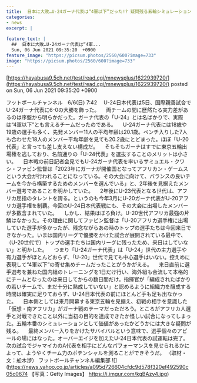 ```yaml
---
title:  日本に大敗…U-24ガーナ代表は“4軍以下”だった!? 疑問残る五輪シミュレーションとしての価値  
categories:
- news
excerpt: |
  
feature_text: |
  ##  日本に大敗…U-24ガーナ代表は“4軍...
  Sun, 06 Jun 2021 09:35:20  +0900
feature_image: "https://picsum.photos/2560/600?image=733"
image: "https://picsum.photos/2560/600?image=733"
---
```


[https://hayabusa9.5ch.net/test/read.cgi/mnewsplus/1622939720/](https://hayabusa9.5ch.net/test/read.cgi/mnewsplus/1622939720/)
posted on Sun, 06 Jun 2021 09:35:20  +0900

<!--more-->

フットボールチャンネル　6/6(日) 7:42 　U-24日本代表は5日、国際親善試合でU-24ガーナ代表に6-0の大勝を飾った。 　両チームの間に歴然たる実力差があるのは序盤から明らかだった。ガーナ代表の「U-24」とは名ばかりで、実際は“4軍以下”とも言えるチームだったのである。 　U-24ガーナ代表には18歳や19歳の選手も多く、先発メンバー11人の平均年齢は20.1歳。ベンチ入りした7人も合わせた18人のメンバー平均年齢を見ても20.2歳にとどまった。ほぼ「U-20代表」と言っても差し支えない構成だ。 　そもそもガーナはすでに東京五輪出場権を逃しており、名前通りの「U-24代表」を選抜することのメリットは小さい。 　日本戦の前日記者会見でもU-24ガーナ代表を率いるサミュエル・クワシ・ファビン監督は「2023年にガーナが開催国となってアフリカン・ゲームスという大会が行われることになっている。その大会に向けて、バランスの良いチームを今から構築するためのメンバーを選んでいる」と、2年後を見据えたメンバー選考であることを明かしていた。 　2年後にU-23代表となる世代は、アフリカ屈指のタレントを誇る。というのも今年3月にU-20ガーナ代表がU-20アフリカ選手権を制覇。今回のU-24日本代表戦にも、その大会に出場したメンバーが多数含まれていた。 　しかし、結果はぼろ負け。U-20世代アフリカ最強の片鱗はなかった。その理由に関してファビン監督は「U-20アフリカ選手権に出場していた選手が多かったが、残念ながらあの時のトップの選手たちは今回来日できなかった。いまは国内リーグで優勝をかけた試合が展開されている最中で、（U-20世代で）トップの選手たちは国内リーグに残ったため、来日はしていない」と明かした。 　つまり「U-24ガーナ代表」は「U-24」世代の主力選手や有力選手がほとんどおらず、「U-20」世代で見ても中心選手はいない。控えめに表現して“4軍以下”の寄せ集めチームだったことがうかがえる。 　来日直前に選手選考を兼ねた国内組のトレーニングを1日だけ行い、海外組も合流して本格的にチームとなったのは来日してからの数日間だけ。指揮官が「編成されたばかりの若いチームで、まだ十分に熟成していない」と認めるように組織力を醸成する時間は確実に足りておらず、U-24日本代表の前にほとんど手も足も出なかった。 　日本側としては来月開幕する東京五輪を見据え、初戦の相手を意識した「仮想・南アフリカ」がガーナ戦のテーマだっただろう。ところがアフリカ人選手と対戦できたこと以外に当初の目的を達成できたか怪しい試合になってしまった。五輪本番のシミュレーションとして価値があったかどうかには大きな疑問が残る。 　最終メンバー入りをかけたサバイバルという意味で、選手個々のアピールの場にはなった。オーバーエイジを加えたU-24日本代表の試運転は完了。次の試合でジャマイカのA代表を相手にどんなパフォーマンスを見せられるかによって、ようやくチーム力のポテンシャルを測ることができそうだ。 （取材・文：舩木渉） フットボールチャンネル編集部 ![](https://news.yahoo.co.jp/articles/a095d726604cfdc9d578f320ef492590c05c0674 【写真：Getty Images】 https://i.imgur.com/kgBAzy4.jpg)
